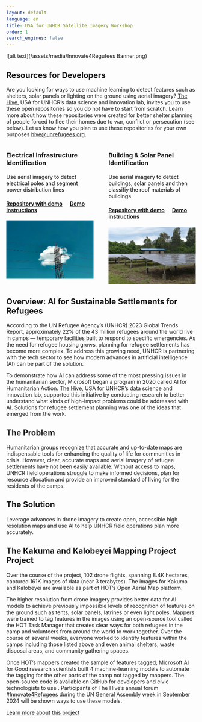 ```yaml
---
layout: default
language: en
title: USA for UNHCR Satellite Imagery Workshop
order: 1
search_engines: false
---
```


![alt text](/assets/media/Innovate4Regufees Banner.png)

## Resources for Developers
Are you looking for ways to use machine learning to detect features such as shelters, solar panels or lighting on the ground using aerial imagery? [The Hive](https://github.com/USAFORUNHCRhive), USA for UNHCR’s data science and innovation lab, invites you to use these open repositories so you do not have to start from scratch. Learn more about how these repositories were created for better shelter planning of people forced to flee their homes due to war, conflict or persecution (see below). Let us know how you plan to use these repositories for your own purposes hive@unrefugees.org. 

<div style="display: flex; justify-content: space-between;">

  <div style="flex: 1; margin-right: 20px;">
    <h3>Electrical Infrastructure Identification</h3>
    <h4 style="color: black; font-weight: normal;">Use aerial imagery to detect electrical poles and segment power distribution lines</h4>
    <h4><a href="https://github.com/USAFORUNHCRhive/turkana-grid-mapping">Repository with demo</a>&nbsp;&nbsp;&nbsp;&nbsp;&nbsp;&nbsp;<a href="https://usaforunhcrhive.github.io/innovate4refugees_2024/grid-mapping-demo-instructions">Demo instructions</a></h4>
    <img src="assets/media/electricalpole.jpg" alt="electrical mapping image" style="width:100%;">
  </div>

  <div style="flex: 1; margin-left: 20px;">
    <h3>Building & Solar Panel Identification</h3>
    <h4 style="color: black; font-weight: normal;">Use aerial imagery to detect buildings, solar panels and then classifiy the roof materials of buildings</h4>
    <h4><a href="https://github.com/USAFORUNHCRhive/turkana-camp-roof-mapping">Repository with demo</a>&nbsp;&nbsp;&nbsp;&nbsp;&nbsp;&nbsp;<a href="https://usaforunhcrhive.github.io/innovate4refugees_2024/camp-mapping-demo-instructions">Demo instructions</a></h4>
    <img src="assets/media/solar.jpg" alt="roof mapping image" style="width:101.4%;">
  </div>

</div>

## Overview: AI for Sustainable Settlements for Refugees
According to the UN Refugee Agency’s (UNHCR) 2023 Global Trends Report, approximately 22% of the 43 million refugees around the world live in camps — temporary facilities built to respond to specific emergencies. As the need for refugee housing grows, planning for refugee settlements has become more complex. To address this growing need, UNHCR is partnering with the tech sector to see how modern advances in artificial intelligence (AI) can be part of the solution.

To demonstrate how AI can address some of the most pressing issues in the humanitarian sector, Microsoft began a program in 2020 called AI for Humanitarian Action. [The Hive](https://github.com/USAFORUNHCRhive), USA for UNHCR’s data science and innovation lab, supported this initiative by conducting research to better understand what kinds of high-impact problems could be addressed with AI. Solutions for refugee settlement planning was one of the ideas that emerged from the work.

## The Problem
Humanitarian groups recognize that accurate and up-to-date maps are indispensable tools for enhancing the quality of life for communities in crisis. However, clear, accurate maps and aerial imagery of refugee settlements have not been easily available. Without access to maps, UNHCR field operations struggle to make informed decisions, plan for resource allocation and provide an improved standard of living for the residents of the camps.

## The Solution
Leverage advances in drone imagery to create open, accessible high resolution maps and use AI to help UNHCR field operations plan more accurately.

## The Kakuma and Kalobeyei Mapping Project Project
Over the course of the project, 102 drone flights, spanning 8.4K hectares, captured 161K images of data (near 3 terabytes). The images for Kakuma and Kalobeyei are available as part of HOT’s Open Aerial Map platform.

The higher resolution from drone imagery provides better data for AI models to achieve previously impossible levels of recognition of features on the ground such as tents, solar panels, latrines or even light poles. Mappers were trained to tag features in the images using an open-source tool called the HOT Task Manager that creates clear ways for both refugees in the camp and volunteers from around the world to work together. Over the course of several weeks, everyone worked to identify features within the camps including those listed above and even animal shelters, waste disposal areas, and community gathering spaces.

Once HOT’s mappers created the sample of features tagged, Microsoft AI for Good research scientists built 4 machine-learning models to automate the tagging for the other parts of the camp not tagged by mappers. The open-source code is available on GitHub for developers and civic technologists to use . Participants of The Hive’s annual forum [#Innovate4Refugees](https://www.unrefugees.org/innovate4refugees/) during the UN General Assembly week in September 2024 will be shown ways to use these models.

[Learn more about this project](https://www.unrefugees.org/news/kakuma-and-kalobeyei-drone-imagery-and-machine-learning-for-better-planning-of-refugee-settlements/)
